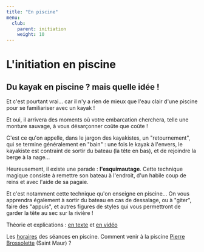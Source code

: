 ```yaml
---
title: "En piscine"
menu:
  club:
    parent: initiation
    weight: 10
---
```


# L'initiation en piscine

## Du kayak en piscine ? mais quelle idée !

Et c'est pourtant vrai... car il n'y a rien de mieux que l'eau clair d'une piscine pour se familiariser avec un kayak !

Et oui, il arrivera des moments où votre embarcation cherchera, telle une monture sauvage, à vous désarçonner coûte que coûte !

C'est ce qu'on appelle, dans le jargon des kayakistes, un "retournement", qui se termine généralement en "bain" : une fois le kayak à l'envers, le kayakiste est contraint de sortir du bateau (la tête en bas), et de rejoindre la berge à la nage...

Heureusement, il existe une parade : **l'esquimautage**. Cette technique magique consiste à remettre son bateau à l'endroit, d'un habile coup de reins et avec l'aide de sa pagaie.

Et c'est notamment cette technique qu'on enseigne en piscine...
On vous apprendra également à sortir du bateau en cas de dessalage, ou à "giter", faire des "appuis", et autres figures de styles qui vous permettront de garder la tête au sec sur la rivière !

Théorie et explications : [en texte](http://alexandre.gerussi.free.fr/ROLL/roll.html) et [en vidéo](http://www.youtube.com/watch?v=ji6O5XeyXwU)

Les [horaires](/club/horaires/) des séances en piscine.
Comment venir à la piscine [Pierre Brossolette](/club/localisation/piscine/) (Saint Maur) ?
